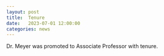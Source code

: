 ```yaml
---
layout: post
title:  Tenure
date:   2023-07-01 12:00:00
categories: news
---
```

Dr. Meyer was promoted to Associate Professor with tenure.